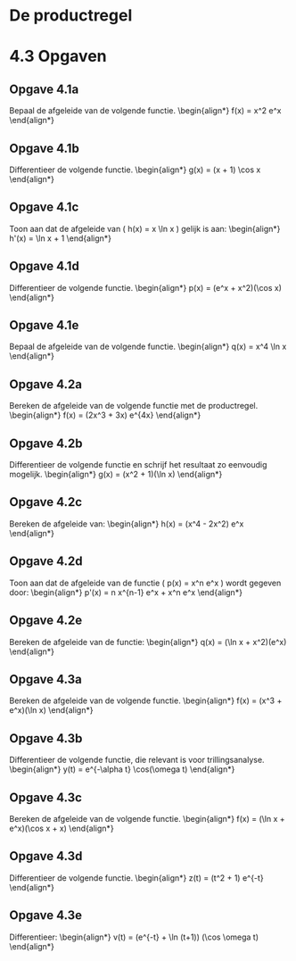 # De productregel

# 4.3 Opgaven

## Opgave 4.1a

Bepaal de afgeleide van de volgende functie.
\begin{align*}
 f(x) = x^2 e^x
\end{align*}

## Opgave 4.1b

Differentieer de volgende functie.
\begin{align*}
 g(x) = (x + 1) \cos x
\end{align*}

## Opgave 4.1c

Toon aan dat de afgeleide van \( h(x) = x \ln x \) gelijk is aan:
\begin{align*}
 h'(x) = \ln x + 1
\end{align*}

## Opgave 4.1d

Differentieer de volgende functie.
\begin{align*}
 p(x) = (e^x + x^2)(\cos x)
\end{align*}

## Opgave 4.1e

Bepaal de afgeleide van de volgende functie.
\begin{align*}
 q(x) = x^4 \ln x
\end{align*}

## Opgave 4.2a

Bereken de afgeleide van de volgende functie met de productregel.
\begin{align*}
 f(x) = (2x^3 + 3x) e^{4x}
\end{align*}

## Opgave 4.2b

Differentieer de volgende functie en schrijf het resultaat zo eenvoudig mogelijk.
\begin{align*}
 g(x) = (x^2 + 1)(\ln x)
\end{align*}

## Opgave 4.2c

Bereken de afgeleide van:
\begin{align*}
 h(x) = (x^4 - 2x^2) e^x
\end{align*}

## Opgave 4.2d

Toon aan dat de afgeleide van de functie \( p(x) = x^n e^x \) wordt gegeven door:
\begin{align*}
 p'(x) = n x^{n-1} e^x + x^n e^x
\end{align*}

## Opgave 4.2e

Bereken de afgeleide van de functie:
\begin{align*}
 q(x) = (\ln x + x^2)(e^x)
\end{align*}

## Opgave 4.3a

Bereken de afgeleide van de volgende functie.
\begin{align*}
 f(x) = (x^3 + e^x)(\ln x)
\end{align*}

## Opgave 4.3b

Differentieer de volgende functie, die relevant is voor trillingsanalyse.
\begin{align*}
 y(t) = e^{-\alpha t} \cos(\omega t)
\end{align*}

## Opgave 4.3c

Bereken de afgeleide van de volgende functie.
\begin{align*}
 f(x) = (\ln x + e^x)(\cos x + x)
\end{align*}

## Opgave 4.3d

Differentieer de volgende functie.
\begin{align*}
 z(t) = (t^2 + 1) e^{-t}
\end{align*}

## Opgave 4.3e

Differentieer:
\begin{align*}
 v(t) = (e^{-t} + \ln (t+1)) (\cos \omega t)
\end{align*}

